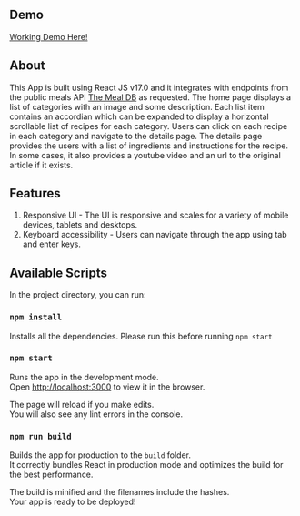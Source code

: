 ## Demo

[Working Demo Here!](https://sad-kirch-2b604b.netlify.app)

## About

This App is built using React JS v17.0 and it integrates with endpoints from the public meals API [The Meal DB](https://www.themealdb.com/api.php) as requested.
The home page displays a list of categories with an image and some description.
Each list item contains an accordian which can be expanded to display a horizontal scrollable list of recipes for each category.
Users can click on each recipe in each category and navigate to the details page.
The details page provides the users with a list of ingredients and instructions for the recipe. In some cases, it also provides a youtube video and an url to the original article if it exists.

## Features

1. Responsive UI - The UI is responsive and scales for a variety of mobile devices, tablets and desktops.
2. Keyboard accessibility - Users can navigate through the app using tab and enter keys.

## Available Scripts

In the project directory, you can run:

### `npm install`

Installs all the dependencies. Please run this before running `npm start`

### `npm start`

Runs the app in the development mode.\
Open [http://localhost:3000](http://localhost:3000) to view it in the browser.

The page will reload if you make edits.\
You will also see any lint errors in the console.

### `npm run build`

Builds the app for production to the `build` folder.\
It correctly bundles React in production mode and optimizes the build for the best performance.

The build is minified and the filenames include the hashes.\
Your app is ready to be deployed!

